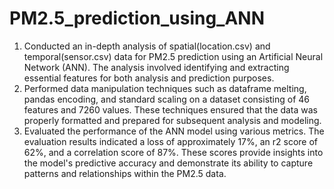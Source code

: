 # PM2.5_prediction_using_ANN
1. Conducted an in-depth analysis of spatial(location.csv) and temporal(sensor.csv) data for PM2.5 prediction using an Artificial Neural Network (ANN). The analysis involved identifying and extracting essential features for both analysis and prediction purposes.
2. Performed data manipulation techniques such as dataframe melting, pandas encoding, and standard scaling on a dataset consisting of 46 features and 7260 values. These techniques ensured that the data was properly formatted and prepared for subsequent analysis and modeling.
3. Evaluated the performance of the ANN model using various metrics. The evaluation results indicated a loss of approximately 17%, an r2 score of 62%, and a correlation score of 87%. These scores provide insights into the model's predictive accuracy and demonstrate its ability to capture patterns and relationships within the PM2.5 data.
